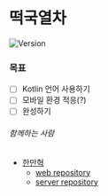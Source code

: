 # 떡국열차

<p>
  <img alt="Version" src="https://img.shields.io/badge/version-1.0.0-blue.svg?cacheSeconds=2592000" />
</p>

### 목표

 - [ ] Kotlin 언어 사용하기
 - [ ] 모바일 환경 적응(?)
 - [ ] 완성하기

###### 함께하는 사람
 - [한만혁](https://github.com/ManHyuk)
   - [web repository](https://github.com/ManHyuk/clicker-web)
   - [server repository](https://github.com/ManHyuk/clicker)